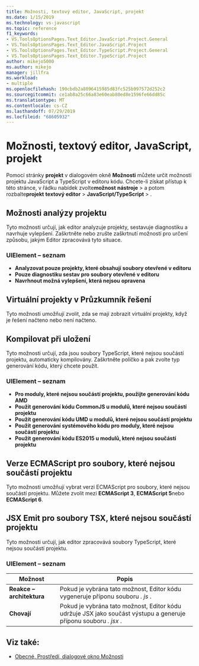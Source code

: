 ```yaml
---
title: Možnosti, textový editor, JavaScript, projekt
ms.date: 1/15/2019
ms.technology: vs-javascript
ms.topic: reference
f1_keywords:
- VS.ToolsOptionsPages.Text_Editor.JavaScript.Project.General
- VS.ToolsOptionsPages.Text_Editor.JavaScript.Project
- VS.ToolsOptionsPages.Text_Editor.TypeScript.Project.General
- VS.ToolsOptionsPages.Text_Editor.TypeScript.Project
author: mikejo5000
ms.author: mikejo
manager: jillfra
ms.workload:
- multiple
ms.openlocfilehash: 190cbdb2a8096415985d83fc525b997572d252c2
ms.sourcegitcommit: ce1ab8a25c66a83e60eab80ed8e1596fe66dd85c
ms.translationtype: MT
ms.contentlocale: cs-CZ
ms.lasthandoff: 07/29/2019
ms.locfileid: "68605932"
---
```

# <a name="options-text-editor-javascript-project"></a>Možnosti, textový editor, JavaScript, projekt

Pomocí stránky **projekt** v dialogovém okně **Možnosti** můžete určit možnosti projektu JavaScript a TypeScript v editoru kódu. Chcete-li získat přístup k této stránce, v řádku nabídek zvolte**možnost** **nástroje** > a potom rozbalte**projekt** **textový editor** > **JavaScript/TypeScript** > .

## <a name="project-analysis-options"></a>Možnosti analýzy projektu

Tyto možnosti určují, jak editor analyzuje projekty, sestavuje diagnostiku a navrhuje vylepšení. Zaškrtněte nebo zrušte zaškrtnutí možností pro určení způsobu, jakým Editor zpracovává tyto situace.

### <a name="uielement-list"></a>UIElement – seznam

- **Analyzovat pouze projekty, které obsahují soubory otevřené v editoru**
- **Pouze diagnostiku sestav pro soubory otevřené v editoru**
- **Navrhnout možná vylepšení, která nejsou opravena**

## <a name="virtual-projects-in-solution-explorer"></a>Virtuální projekty v Průzkumník řešení

Tyto možnosti umožňují zvolit, zda se mají zobrazit virtuální projekty, když je řešení načteno nebo není načteno.

## <a name="compile-on-save"></a>Kompilovat při uložení

Tyto možnosti určují, zda jsou soubory TypeScript, které nejsou součástí projektu, automaticky kompilovány. Zaškrtněte políčko a pak zvolte typ generování kódu, který chcete použít.

### <a name="uielement-list"></a>UIElement – seznam

- **Pro moduly, které nejsou součástí projektu, použijte generování kódu AMD**
- **Použít generování kódu CommonJS u modulů, které nejsou součástí projektu**
- **Použít generování kódu UMD u modulů, které nejsou součástí projektu**
- **Použít generování systémového kódu pro moduly, které nejsou součástí projektu**
- **Použít generování kódu ES2015 u modulů, které nejsou součástí projektu**

## <a name="ecmascript-version-for-files-that-are-not-part-of-a-project"></a>Verze ECMAScript pro soubory, které nejsou součástí projektu

Tyto možnosti umožňují vybrat verzi ECMAScript pro soubory, které nejsou součástí projektu. Můžete zvolit mezi **ECMAScript 3**, **ECMAScript 5**nebo **ECMAScript 6**.

## <a name="jsx-emit-for-tsx-files-that-are-not-part-of-a-project"></a>JSX Emit pro soubory TSX, které nejsou součástí projektu

Tyto možnosti určují, jak editor zpracovává soubory TypeScript, které nejsou součástí projektu.

### <a name="uielement-list"></a>UIElement – seznam

|Možnost|Popis|
|------------|-----------------|
|**Reakce – architektura**|Pokud je vybrána tato možnost, Editor kódu vygeneruje příponu souboru *. js* .|
|**Chovají**|Pokud je vybrána tato možnost, Editor kódu udržuje JSX jako součást výstupu a generuje příponu souboru *. jsx* .|

## <a name="see-also"></a>Viz také:

- [Obecné, Prostředí, dialogové okno Možnosti](../../ide/reference/general-environment-options-dialog-box.md)